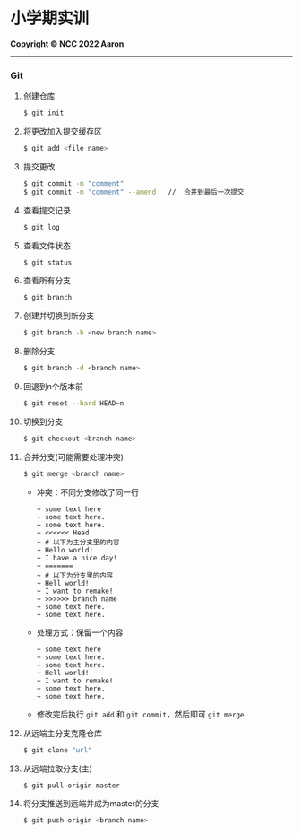 # 小学期实训

**Copyright :copyright: NCC 2022 Aaron**

------



### Git

1. 创建仓库

    ```bash
    $ git init
    ```

2. 将更改加入提交缓存区

    ```bash
    $ git add <file name> 
    ```

3. 提交更改

    ```bash
    $ git commit -m "comment"				
    $ git commit -m "comment" --amend	//	合并到最后一次提交
    ```

4. 查看提交记录

    ~~~bash
    $ git log
    ~~~

5. 查看文件状态

    ```bash
    $ git status
    ```

6. 查看所有分支

    ```bash
    $ git branch
    ```

7. 创建并切换到新分支

    ~~~bash
    $ git branch -b <new branch name>
    ~~~

8. 删除分支

    ```bash
    $ git branch -d <branch name>
    ```

9. 回退到n个版本前

    ~~~bash
    $ git reset --hard HEAD~n
    ~~~

10. 切换到分支

    ~~~bash
    $ git checkout <branch name>
    ~~~

11. 合并分支(可能需要处理冲突)

    ```bash
    $ git merge <branch name>
    ```

    - 冲突：不同分支修改了同一行

        ~~~shell
        ~ some text here
        ~ some text here.
        ~ some text here.
        ~ <<<<<< Head
        ~ # 以下为主分支里的内容
        ~ Hello world!
        ~ I have a nice day!
        ~ =======
        ~ # 以下为分支里的内容
        ~ Hell world!
        ~ I want to remake!
        ~ >>>>>> branch name
        ~ some text here.
        ~ some text here.
        ~~~

    - 处理方式：保留一个内容

        ```shell
        ~ some text here
        ~ some text here.
        ~ some text here.
        ~ Hell world!
        ~ I want to remake!
        ~ some text here.
        ~ some text here.
        ```

    - 修改完后执行 `git add` 和 `git commit`，然后即可 `git merge`

12. 从远端主分支克隆仓库

    ```bash
    $ git clone "url"
    ```

13. 从远端拉取分支(主)

    ```bash
    $ git pull origin master
    ```

14. 将分支推送到远端并成为master的分支

    ```bash
    $ git push origin <branch name>
    ```

